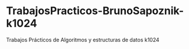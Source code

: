 # TrabajosPracticos-BrunoSapoznik-k1024
Trabajos Prácticos de Algoritmos y estructuras de datos k1024

